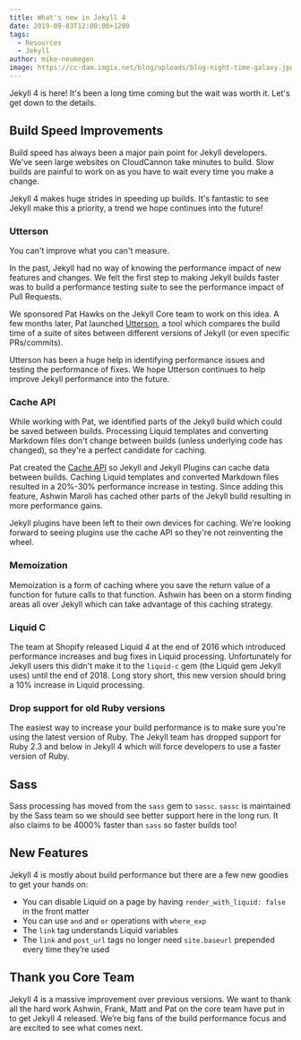 ```yaml
---
title: What's new in Jekyll 4
date: 2019-09-03T12:00:00+1200
tags:
  - Resources
  - Jekyll
author: mike-neumegen
image: https://cc-dam.imgix.net/blog/uploads/blog-night-time-galaxy.jpg
---
```

Jekyll 4 is here\! It's been a long time coming but the wait was worth it. Let's get down to the details.

## Build Speed Improvements

Build speed has always been a major pain point for Jekyll developers. We've seen large websites on CloudCannon take minutes to build. Slow builds are painful to work on as you have to wait every time you make a change.

Jekyll 4 makes huge strides in speeding up builds. It's fantastic to see Jekyll make this a priority, a trend we hope continues into the future\!

### Utterson

You can't improve what you can't measure.

In the past, Jekyll had no way of knowing the performance impact of new features and changes. We felt the first step to making Jekyll builds faster was to build a performance testing suite to see the performance impact of Pull Requests.

We sponsored Pat Hawks on the Jekyll Core team to work on this idea. A few months later, Pat launched [Utterson](https://github.com/jekyll/Utterson), a tool which compares the build time of a suite of sites between different versions of Jekyll (or even specific PRs/commits).

Utterson has been a huge help in identifying performance issues and testing the performance of fixes. We hope Utterson continues to help improve Jekyll performance into the future.

### Cache API

While working with Pat, we identified parts of the Jekyll build which could be saved between builds. Processing Liquid templates and converting Markdown files don't change between builds (unless underlying code has changed), so they're a perfect candidate for caching.

Pat created the [Cache API](https://jekyllrb.com/tutorials/cache-api/) so Jekyll and Jekyll Plugins can cache data between builds. Caching Liquid templates and converted Markdown files resulted in a 20%-30% performance increase in testing. Since adding this feature, Ashwin Maroli has cached other parts of the Jekyll build resulting in more performance gains.

Jekyll plugins have been left to their own devices for caching. We're looking forward to seeing plugins use the cache API so they're not reinventing the wheel.

### Memoization

Memoization is a form of caching where you save the return value of a function for future calls to that function. Ashwin has been on a storm finding areas all over Jekyll which can take advantage of this caching strategy.

### Liquid C

The team at Shopify released Liquid 4 at the end of 2016 which introduced performance increases and bug fixes in Liquid processing. Unfortunately for Jekyll users this didn't make it to the `liquid-c` gem (the Liquid gem Jekyll uses) until the end of 2018. Long story short, this new version should bring a 10% increase in Liquid processing.

### Drop support for old Ruby versions

The easiest way to increase your build performance is to make sure you're using the latest version of Ruby. The Jekyll team has dropped support for Ruby 2.3 and below in Jekyll 4 which will force developers to use a faster version of Ruby.

## Sass

Sass processing has moved from the `sass` gem to `sassc`. `sassc` is maintained by the Sass team so we should see better support here in the long run. It also claims to be 4000% faster than `sass` so faster builds too\!

## New Features

Jekyll 4 is mostly about build performance but there are a few new goodies to get your hands on:

* You can disable Liquid on a page by having `render_with_liquid: false` in the front matter
* You can use `and` and `or` operations with `where_exp`
* The `link` tag understands Liquid variables
* The `link` and `post_url` tags no longer need `site.baseurl` prepended every time they’re used

## Thank you Core Team

Jekyll 4 is a massive improvement over previous versions. We want to thank all the hard work Ashwin, Frank, Matt and Pat on the core team have put in to get Jekyll 4 released. We’re big fans of the build performance focus and are excited to see what comes next.

